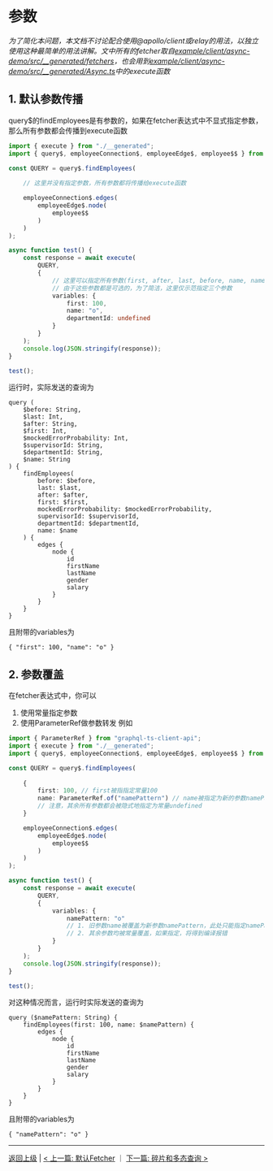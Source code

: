# 参数

*为了简化本问题，本文档不讨论配合使用@apollo/client或relay的用法，以独立使用这种最简单的用法讲解。文中所有的fetcher取自[example/client/async-demo/src/__generated/fetchers](example/client/async-demo/src/__generated/fetchers)，也会用到[example/client/async-demo/src/__generated/Async.ts](example/client/async-demo/src/__generated/Async.ts)中的execute函数*

## 1. 默认参数传播

query$的findEmployees是有参数的，如果在fetcher表达式中不显式指定参数，那么所有参数都会传播到execute函数
```ts
import { execute } from "./__generated";
import { query$, employeeConnection$, employeeEdge$, employee$$ } from "./__generated/fetchers";

const QUERY = query$.findEmployees(
    
    // 这里并没有指定参数，所有参数都将传播给execute函数

    employeeConnection$.edges(
        employeeEdge$.node(
            employee$$
        )
    )
);

async function test() {
    const response = await execute(
        QUERY, 
        {
            // 这里可以指定所有参数(first, after, last, before, name, name, departmentId, supervsiorId, mockedErrorProbability)
            // 由于这些参数都是可选的，为了简洁，这里仅示范指定三个参数
            variables: {
                first: 100,
                name: "o",
                departmentId: undefined
            }
        }
    );
    console.log(JSON.stringify(response));
}

test();

``` 
运行时，实际发送的查询为
```
query (
    $before: String, 
    $last: Int, 
    $after: String, 
    $first: Int, 
    $mockedErrorProbability: Int, 
    $supervisorId: String, 
    $departmentId: String, 
    $name: String
) {
    findEmployees(
        before: $before, 
        last: $last, 
        after: $after, 
        first: $first, 
        mockedErrorProbability: $mockedErrorProbability, 
        supervisorId: $supervisorId, 
        departmentId: $departmentId, 
        name: $name
    ) {
        edges {
            node {
                id
                firstName
                lastName
                gender
                salary
            }
        }
    }
}
```
且附带的variables为
```
{ "first": 100, "name": "o" }
```

## 2. 参数覆盖
在fetcher表达式中，你可以
1. 使用常量指定参数
2. 使用ParameterRef做参数转发
例如
```ts
import { ParameterRef } from "graphql-ts-client-api";
import { execute } from "./__generated";
import { query$, employeeConnection$, employeeEdge$, employee$$ } from "./__generated/fetchers";

const QUERY = query$.findEmployees(
    
    {
        first: 100, // first被指指定常量100
        name: ParameterRef.of("namePattern") // name被指定为新的参数namePattern
        // 注意，其余所有参数都会被隐式地指定为常量undefined
    }

    employeeConnection$.edges(
        employeeEdge$.node(
            employee$$
        )
    )
);

async function test() {
    const response = await execute(
        QUERY, 
        {
            variables: {
                namePattern: "o"
                // 1. 旧参数name被覆盖为新参数namePattern，此处只能指定namePattern；如果指定name，将得到编译报错
                // 2. 其余参数均被常量覆盖，如果指定，将得到编译报错
            }
        }
    );
    console.log(JSON.stringify(response));
}

test();

```
对这种情况而言，运行时实际发送的查询为
```
query ($namePattern: String) {
    findEmployees(first: 100, name: $namePattern) {
        edges {
            node {
                id
                firstName
                lastName
                gender
                salary
            }
        }
    }
}
```
且附带的variables为
```
{ "namePattern": "o" }
```

----------------------
[返回上级](./README_zh_CN.md) | [< 上一篇: 默认Fetcher](./default-fetcher_zh_CN.md) ｜ [下一篇: 碎片和多态查询 >](./fragment_zh_CN.md)